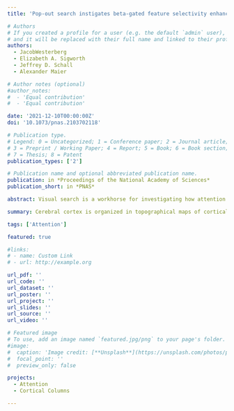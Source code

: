 ```yaml
---
title: 'Pop-out search instigates beta-gated feature selectivity enhancement across V4 layers'

# Authors
# If you created a profile for a user (e.g. the default `admin` user), write the username (folder name) here
# and it will be replaced with their full name and linked to their profile.
authors:
  - JacobWesterberg
  - Elizabeth A. Sigworth
  - Jeffrey D. Schall
  - Alexander Maier

# Author notes (optional)
#author_notes:
#  - 'Equal contribution'
#  - 'Equal contribution'

date: '2021-12-10T00:00:00Z'
doi: '10.1073/pnas.2103702118'

# Publication type.
# Legend: 0 = Uncategorized; 1 = Conference paper; 2 = Journal article;
# 3 = Preprint / Working Paper; 4 = Report; 5 = Book; 6 = Book section;
# 7 = Thesis; 8 = Patent
publication_types: ['2']

# Publication name and optional abbreviated publication name.
publication: in *Proceedings of the National Academy of Sciences*
publication_short: in *PNAS*

abstract: Visual search is a workhorse for investigating how attention inter- acts with processing of sensory information. Attentional selection has been linked to altered cortical sensory responses and fea- ture preferences (i.e., tuning). However, attentional modulation of feature selectivity during search is largely unexplored. Here we map the spatiotemporal profile of feature selectivity during singleton search. Monkeys performed a search where a pop-out feature determined the target of attention. We recorded laminar neural responses from visual area V4. We first identified “feature columns” which showed preference for individual colors. In the unattended condition, feature columns were significantly more selective in superficial relative to middle and deep layers. Attend- ing a stimulus increased selectivity in all layers but not equally. Feature selectivity increased most in the deep layers, leading to higher selectivity in extragranular layers as compared to the mid- dle layer. This attention-induced enhancement was rhythmically gated in phase with the beta-band local field potential. Beta power dominated both extragranular laminar compartments, but current source density analysis pointed to an origin in superficial layers, specifically. While beta-band power was present regardless of attentional state, feature selectivity was only gated by beta in the attended condition. Neither the beta oscillation nor its gating of feature selectivity varied with microsaccade production. Im- portantly, beta modulation of neural activity predicted response times, suggesting a direct link between attentional gating and behavioral output. Together, these findings suggest beta-range synaptic activation in V4’s superficial layers rhythmically gates attentional enhancement of feature tuning in a way that affects the speed of attentional selection.

summary: Cerebral cortex is organized in topographical maps of cortical columns. These columns consist of mesoscopic neural circuits that preferentially respond to certain stimulus features like color. We show that attending a visual stimulus results in rhythmic gating of feature preferences along cortical columns. The strength of that rhythm directly impacts the behavioral outcome. These findings demonstrate that the dynamics of feature preferences in cortical columns underlie at least some of the rhythmicity that is associated with attention.

tags: ['Attention']

featured: true

#links:
# - name: Custom Link
# - url: http://example.org

url_pdf: ''
url_code: ''
url_dataset: ''
url_poster: ''
url_project: ''
url_slides: ''
url_source: ''
url_video: ''

# Featured image
# To use, add an image named `featured.jpg/png` to your page's folder.
#image:
#  caption: 'Image credit: [**Unsplash**](https://unsplash.com/photos/pLCdAaMFLTE)'
#  focal_point: ''
#  preview_only: false

projects:
  - Attention
  - Cortical Columns

---
```

